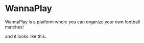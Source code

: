 WannaPlay
=========

WannaPlay is a platform where you can organize your own football matches!

and it looks like this. 
![<Display Name>](<Screenshot1.png>)